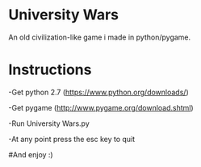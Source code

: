 # University Wars
An old civilization-like game i made in python/pygame.

# Instructions
-Get python 2.7 (https://www.python.org/downloads/)

-Get pygame (http://www.pygame.org/download.shtml)

-Run University Wars.py 

-At any point press the esc key to quit

#And enjoy :)
